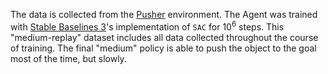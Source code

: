 The data is collected from the [Pusher](https://gymnasium.farama.org/environments/mujoco/pusher/) environment. The Agent was trained with [Stable Baselines 3](https://stable-baselines3.readthedocs.io/en/master/)'s implementation of `SAC` for $10^6$ steps. This "medium-replay" dataset includes all data collected throughout the course of training. The final "medium" policy is able to push the object to the goal most of the time, but slowly.
